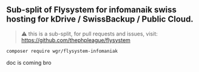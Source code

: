 ## Sub-split of Flysystem for infomanaik swiss hosting for kDrive / SwissBackup / Public Cloud.

> ⚠️ this is a sub-split, for pull requests and issues, visit: https://github.com/thephpleague/flysystem

```bash
composer require wgr/flysystem-infomaniak
```

doc is coming bro
